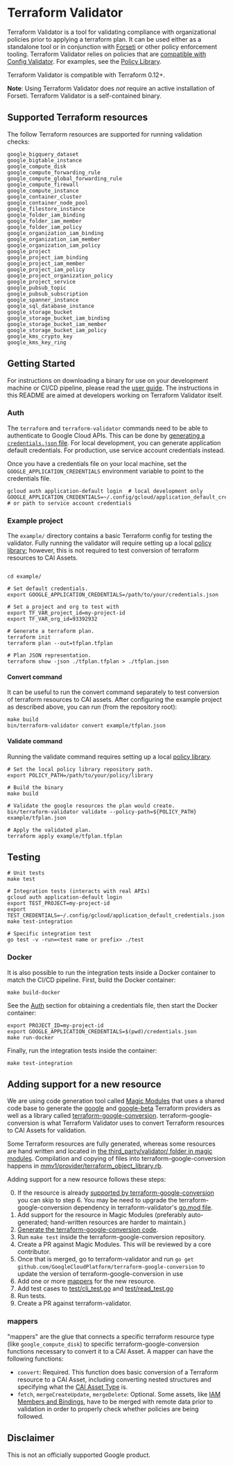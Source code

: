 # Terraform Validator

Terraform Validator is a tool for validating compliance with organizational policies prior to applying a terraform plan.
It can be used either as a standalone tool or in conjunction with [Forseti](https://forsetisecurity.org/) or other policy enforcement tooling.
Terraform Validator relies on policies that are [compatible with Config Validator](https://github.com/forseti-security/policy-library/blob/master/docs/user_guide.md#how-to-set-up-constraints-with-policy-library). For examples, see the [Policy Library](https://github.com/forseti-security/policy-library).

Terraform Validator is compatible with Terraform 0.12+.

**Note**: Using Terraform Validator does _not_ require an active installation of Forseti. Terraform Validator is a self-contained binary.

## Supported Terraform resources
The follow Terraform resources are supported for running validation checks:

```
google_bigquery_dataset
google_bigtable_instance
google_compute_disk
google_compute_forwarding_rule
google_compute_global_forwarding_rule
google_compute_firewall
google_compute_instance
google_container_cluster
google_container_node_pool
google_filestore_instance
google_folder_iam_binding
google_folder_iam_member
google_folder_iam_policy
google_organization_iam_binding
google_organization_iam_member
google_organization_iam_policy
google_project
google_project_iam_binding
google_project_iam_member
google_project_iam_policy
google_project_organization_policy
google_project_service
google_pubsub_topic
google_pubsub_subscription
google_spanner_instance
google_sql_database_instance
google_storage_bucket
google_storage_bucket_iam_binding
google_storage_bucket_iam_member
google_storage_bucket_iam_policy
google_kms_crypto_key
google_kms_key_ring
```

## Getting Started

For instructions on downloading a binary for use on your development machine or CI/CD pipeline, please read the [user guide](https://github.com/forseti-security/policy-library/blob/master/docs/user_guide.md#how-to-use-terraform-validator). The instructions in this README are aimed at developers working on Terraform Validator itself.

### Auth

The `terraform` and `terraform-validator` commands need to be able to authenticate to Google Cloud APIs. This can be done by [generating a `credentials.json` file](https://cloud.google.com/docs/authentication/production). For local development, you can generate application default credentials. For production, use service account credentials instead.

Once you have a credentials file on your local machine, set the `GOOGLE_APPLICATION_CREDENTIALS` environment variable to point to the credentials file.

```
gcloud auth application-default login  # local development only
GOOGLE_APPLICATION_CREDENTIALS=~/.config/gcloud/application_default_credentials.json  # or path to service account credentials
```

### Example project

The `example/` directory contains a basic Terraform config for testing the validator. Fully running the validator will require setting up a local [policy library](https://github.com/forseti-security/policy-library/blob/master/docs/user_guide.md#how-to-set-up-constraints-with-policy-library); however, this is not required to test conversion of terraform resources to CAI Assets.

```

cd example/

# Set default credentials.
export GOOGLE_APPLICATION_CREDENTIALS=/path/to/your/credentials.json

# Set a project and org to test with
export TF_VAR_project_id=my-project-id
export TF_VAR_org_id=93392932

# Generate a terraform plan.
terraform init
terraform plan --out=tfplan.tfplan

# Plan JSON representation.
terraform show -json ./tfplan.tfplan > ./tfplan.json
```

#### Convert command

It can be useful to run the convert command separately to test conversion of terraform resources to CAI assets. After configuring the example project as described above, you can run (from the repository root):

```
make build
bin/terraform-validator convert example/tfplan.json
```

#### Validate command
Running the validate command requires setting up a local [policy library](https://github.com/forseti-security/policy-library/blob/master/docs/user_guide.md#how-to-set-up-constraints-with-policy-library).

```
# Set the local policy library repository path.
export POLICY_PATH=/path/to/your/policy/library

# Build the binary
make build

# Validate the google resources the plan would create.
bin/terraform-validator validate --policy-path=${POLICY_PATH} example/tfplan.json

# Apply the validated plan.
terraform apply example/tfplan.tfplan
```
## Testing

```
# Unit tests
make test

# Integration tests (interacts with real APIs)
gcloud auth application-default login
export TEST_PROJECT=my-project-id
export TEST_CREDENTIALS=~/.config/gcloud/application_default_credentials.json
make test-integration

# Specific integration test
go test -v -run=<test name or prefix> ./test
```

### Docker
It is also possible to run the integration tests inside a Docker container to match the CI/CD pipeline.
First, build the Docker container:

```
make build-docker
```

See the [Auth](#Auth) section for obtaining a credentials file, then start the Docker container:

```
export PROJECT_ID=my-project-id
export GOOGLE_APPLICATION_CREDENTIALS=$(pwd)/credentials.json
make run-docker
```

Finally, run the integration tests inside the container:
```
make test-integration
````

## Adding support for a new resource

We are using code generation tool called [Magic Modules](https://github.com/googleCloudPlatform/magic-modules/) that uses a shared code base to generate the [google](https://github.com/hashicorp/terraform-provider-google) and [google-beta](https://github.com/hashicorp/terraform-provider-google-beta) Terraform providers as well as a library called [terraform-google-conversion](https://github.com/GoogleCloudPlatform/terraform-google-conversion). terraform-google-conversion is what Terraform Validator uses to convert Terraform resources to CAI Assets for validation.

Some Terraform resources are fully generated, whereas some resources are hand written and located in [the third_party/validator/ folder in magic modules](https://github.com/GoogleCloudPlatform/magic-modules/tree/master/mmv1/third_party/validator/resources). Compilation and copying of files into terraform-google-conversion happens in [mmv1/provider/terraform_object_library.rb](https://github.com/GoogleCloudPlatform/magic-modules/blob/100ba410e1db645a6ae0e6351f87e82e897eade7/mmv1/provider/terraform_object_library.rb).

Adding support for a new resource follows these steps:

0. If the resource is already [supported by terraform-google-conversion](https://github.com/GoogleCloudPlatform/terraform-google-conversion/tree/master/google) you can skip to step 6. You may be need to upgrade the terraform-google-conversion dependency in terraform-validator's [go.mod file](https://github.com/GoogleCloudPlatform/terraform-validator/blob/master/go.mod).
1. Add support for the resource in Magic Modules (preferably auto-generated; hand-written resources are harder to maintain.)
2. [Generate the terraform-google-conversion code](https://github.com/GoogleCloudPlatform/magic-modules/blob/master/README.md#generating-downstream-tools).
3. Run `make test` inside the terraform-google-conversion repository.
4. Create a PR against Magic Modules. This will be reviewed by a core contributor.
5. Once that is merged, go to terraform-validator and run `go get github.com/GoogleCloudPlatform/terraform-google-conversion` to update the version of terraform-google-conversion in use
6. Add one or more [mappers](https://github.com/GoogleCloudPlatform/terraform-validator/blob/86e5a59ce0dbf4089db8484a482dbac4f48dc93a/converters/google/mappers.go#L42) for the new resource.
7. Add test cases to [test/cli_test.go](https://github.com/GoogleCloudPlatform/terraform-validator/blob/c1295c541897e1357eb3e4d93a88d7083ff41c90/test/cli_test.go#L52) and [test/read_test.go](https://github.com/GoogleCloudPlatform/terraform-validator/blob/c1295c541897e1357eb3e4d93a88d7083ff41c90/test/read_test.go#L24)
8. Run tests.
9. Create a PR against terraform-validator.

### mappers

"mappers" are the glue that connects a specific terraform resource type (like `google_compute_disk`) to specific terraform-google-conversion functions necessary to convert it to a CAI Asset. A mapper can have the following functions:

- `convert`: Required. This function does basic conversion of a Terraform resource to a CAI Asset, including converting nested structures and specifying what the [CAI Asset Type](https://cloud.google.com/asset-inventory/docs/supported-asset-types) is.
- `fetch`, `mergeCreateUpdate`, `mergeDelete`: Optional. Some assets, like [IAM Members and Bindings](https://registry.terraform.io/providers/hashicorp/google/latest/docs/resources/google_project_iam), have to be merged with remote data prior to validation in order to properly check whether policies are being followed.

## Disclaimer

This is not an officially supported Google product.
